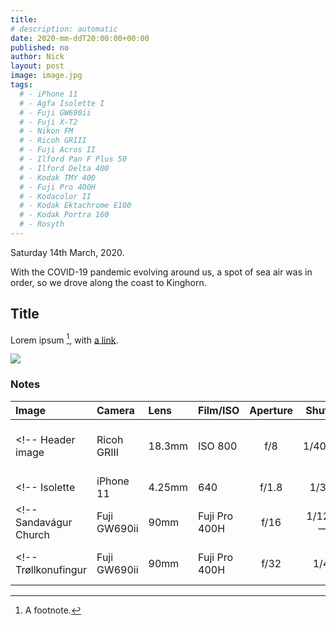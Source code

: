 ```yaml
---
title: 
# description: automatic
date: 2020-mm-ddT20:00:00+00:00
published: no
author: Nick
layout: post
image: image.jpg
tags:
  # - iPhone 11
  # - Agfa Isolette I
  # - Fuji GW690ii
  # - Fuji X-T2
  # - Nikon FM
  # - Ricoh GRIII
  # - Fuji Acros II
  # - Ilford Pan F Plus 50
  # - Ilford Delta 400
  # - Kodak TMY 400
  # - Fuji Pro 400H
  # - Kodacolor II
  # - Kodak Ektachrome E100
  # - Kodak Portra 160
  # - Rosyth
---
```

Saturday 14th March, 2020. 

With the COVID-19 pandemic evolving around us, a spot of sea air was in order, so we drove along the coast to Kinghorn.

## Title
Lorem ipsum [^1], with [a link](https://alink.com). 

![](/img/an-image.jpg)

### Notes
[^1]: A footnote.

Image|Camera|Lens|Film/ISO|Aperture|Shutter|Comment
:----|:-----|:---|:---|:------:|:----:|:------
<!-- Header image|Ricoh GRIII|18.3mm|ISO 800|f/8|1/4000s|pp in Capture One Pro 20 -->
<!-- Isolette|iPhone 11|4.25mm|640|f/1.8|1/30s| -->
<!-- Sandavágur Church|Fuji GW690ii|90mm|Fuji Pro 400H|f/16|1/125s -->
<!-- Trøllkonufingur|Fuji GW690ii|90mm|Fuji Pro 400H|f/32|1/4s|PP in [Iridient](https://www.iridientdigital.com/) -->
